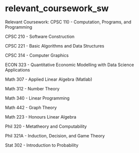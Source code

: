 # relevant_coursework_sw
Relevant Coursework:
CPSC 110 - Computation, Programs, and Programming

CPSC 210 - Software Construction

CPSC 221 - Basic Algorithms and Data Structures

CPSC 314 - Computer Graphics

ECON 323 - Quantitative Economic Modelling with Data Science Applications

Math 307 - Applied Linear Algebra (Matlab)

Math 312 - Number Theory

Math 340 - Linear Programming

Math 442 - Graph Theory

Math 223 - Honours Linear Algebra

Phil 320 - Metatheory and Computability

Phil 321A - Induction, Decision, and Game Theory

Stat 302 - Introduction to Probability
